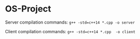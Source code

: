 # OS-Project

Server compilation commands: `g++ -std=c++14 *.cpp -o server` 
	
Client compilation commands: `g++ -std=c++14 *.cpp  -o client` 
